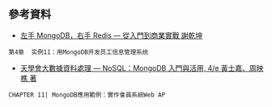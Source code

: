 ## 參考資料
- [左手 MongoDB，右手 Redis — 從入門到商業實戰  謝乾坤]()
```
第4章  实例11：用MongoDB开发员工信息管理系统 

```

- [天學會大數據資料處理 — NoSQL：MongoDB 入門與活用, 4/e  黃士嘉、周映樵 著](https://www.tenlong.com.tw/products/9789864347988?list_name=sp)
```
CHAPTER 11| MongoDB應用範例：實作會員系統Web AP
```

